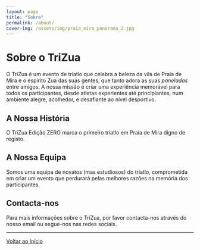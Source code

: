 ```yaml
---
layout: page
title: "Sobre"
permalink: /about/
cover-img: /assets/img/praia_mira_panorama_2.jpg
---
```


# Sobre o TriZua

O TriZua é um evento de triatlo que celebra a beleza da vila de Praia de Mira e o espírito Zua das suas gentes, que tanto adora as suas *paneladas* entre amigos. A nossa missão é criar uma experiência memorável para todos os participantes, desde atletas experientes até principiantes, num ambiente alegre, acolhedor, e desafiante ao nível desportivo.

## A Nossa História

O TriZua Edição ZERO marca o primeiro triatlo em Praia de Mira digno de registo.

## A Nossa Equipa

Somos uma equipa de novatos (mas estudiosos) do triatlo, comprometida em criar um evento que perdurará pelas melhores razões na memória dos participantes.

## Contacta-nos

Para mais informações sobre o TriZua, por favor contacta-nos através do nosso email ou segue-nos nas redes sociais.

---

[Voltar ao Início](/)
